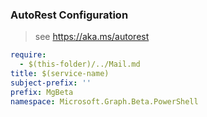 ### AutoRest Configuration

> see https://aka.ms/autorest

``` yaml
require:
  - $(this-folder)/../Mail.md
title: $(service-name)
subject-prefix: ''
prefix: MgBeta
namespace: Microsoft.Graph.Beta.PowerShell
```
